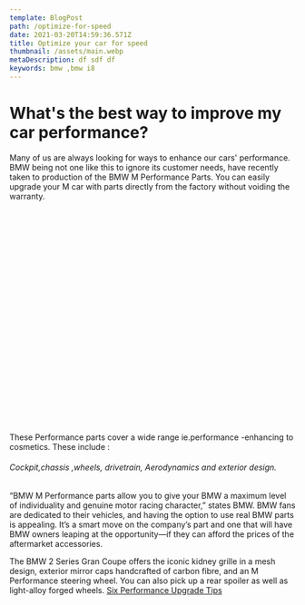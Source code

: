 ```yaml
---
template: BlogPost
path: /optimize-for-speed
date: 2021-03-20T14:59:36.571Z
title: Optimize your car for speed
thumbnail: /assets/main.webp
metaDescription: df sdf df
keywords: bmw ,bmw i8
---
```

#  What's the best way to improve my car performance?
Many of us are always looking for ways to enhance our cars' performance. BMW being not one like this to ignore its customer needs, have recently taken to production of the BMW M Performance Parts. You can easily upgrade your M car with parts directly from the factory without voiding the warranty.
 
<div class ="container"><!__![](/assets/engine1.webp)__></div>
<style>
.container {
    width:98%;
    padding-bottom:73%;
    background-image:url(/assets/bmw-car.webp);
    background-repeat:no-repeat;
    background-size:cover;
    background-position-x: center;
    border-radius: 20px;
    margin:20px 0;
}

</style>

These Performance parts cover a wide range ie.performance -enhancing to cosmetics. These include : 
######  Cockpit,chassis ,wheels, drivetrain, Aerodynamics and exterior design.
“BMW M Performance parts allow you to give your BMW a maximum level of individuality and genuine motor racing character,” states BMW. BMW fans are dedicated to their vehicles, and having the option to use real BMW parts is appealing. It’s a smart move on the company’s part and one that will have BMW owners leaping at the opportunity—if they can afford the prices of the aftermarket accessories.
<script async src="https://pagead2.googlesyndication.com/pagead/js/adsbygoogle.js?client=ca-pub-9428197784618612"
     crossorigin="anonymous"></script>
<ins class="adsbygoogle"
     style="display:block; text-align:center;"
     data-ad-layout="in-article"
     data-ad-format="fluid"
     data-ad-client="ca-pub-9428197784618612"
     data-ad-slot="3748545571"></ins>
<script>
     (adsbygoogle = window.adsbygoogle || []).push({});
</script>




The BMW 2 Series Gran Coupe offers the iconic kidney grille in a mesh design, exterior mirror caps handcrafted of carbon fibre, and an M Performance steering wheel. You can also pick up a rear spoiler as well as light-alloy forged wheels.
[Six Performance Upgrade Tips](/six-performance-improvement-tips)

